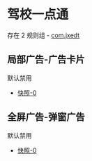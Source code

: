 # 驾校一点通

存在 2 规则组 - [com.jxedt](/src/apps/com.jxedt.ts)

## 局部广告-广告卡片

默认禁用

- [快照-0](https://i.gkd.li/import/13195641)

## 全屏广告-弹窗广告

默认禁用

- [快照-0](https://i.gkd.li/import/13476741)

